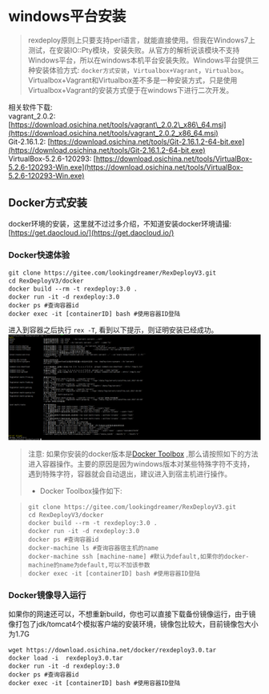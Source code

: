 # windows平台安装

> rexdeploy原则上只要支持perl语言，就能直接使用。但我在Windows7上测试，在安装IO::Pty模块，安装失败。从官方的解析说该模块不支持Windows平台，所以在windows本机平台安装失败。Windows平台提供三种安装体验方式: `docker方式安装`，`Virtualbox+Vagrant`，`Virtualbox`。Virtualbox+Vagrant和Virtualbox差不多是一种安装方式，只是使用Virtualbox+Vagrant的安装方式便于在windows下进行二次开发。

相关软件下载:  
vagrant\_2.0.2: [https://download.osichina.net/tools/vagrant\_2.0.2\_x86\_64.msi](https://download.osichina.net/tools/vagrant_2.0.2_x86_64.msi)  
Git-2.16.1.2: [https://download.osichina.net/tools/Git-2.16.1.2-64-bit.exe](https://download.osichina.net/tools/Git-2.16.1.2-64-bit.exe)  
VirtualBox-5.2.6-120293: [https://download.osichina.net/tools/VirtualBox-5.2.6-120293-Win.exe](https://download.osichina.net/tools/VirtualBox-5.2.6-120293-Win.exe)

## Docker方式安装

docker环境的安装，这里就不过过多介绍，不知道安装docker环境请撮: [https://get.daocloud.io/](https://get.daocloud.io/)

### Docker快速体验

```
git clone https://gitee.com/lookingdreamer/RexDeployV3.git
cd RexDeployV3/docker
docker build --rm -t rexdeploy:3.0 .
docker run -it -d rexdeploy:3.0
docker ps #查询容器id 
docker exec -it [containerID] bash #使用容器ID登陆
```

进入到容器之后执行 `rex -T`, 看到以下提示，则证明安装已经成功。![](/assets/import.png)

> 注意: 如果你安装的docker版本是[Docker Toolbox](https://www.docker.com/toolbox) ,那么请按照如下的方法进入容器操作。主要的原因是因为windows版本对某些特殊字符不支持，遇到特殊字符，容器就会自动退出，建议进入到宿主机进行操作。
>
> - Docker Toolbox操作如下:

> ```
> git clone https://gitee.com/lookingdreamer/RexDeployV3.git
> cd RexDeployV3/docker
> docker build --rm -t rexdeploy:3.0 .
> docker run -it -d rexdeploy:3.0
> docker ps #查询容器id 
> docker-machine ls #查询容器宿主机的name
> docker-machine ssh [machine-name] #默认为default,如果你的docker-machine的name为default,可以不加该参数
> docker exec -it [containerID] bash #使用容器ID登陆
> ```

### Docker镜像导入运行
如果你的网速还可以，不想重新build，你也可以直接下载备份镜像运行，由于镜像打包了jdk/tomcat4个模拟客户端的安装环境，镜像包比较大，目前镜像包大小为1.7G
```
wget https://download.osichina.net/docker/rexdeploy3.0.tar
docker load -i  rexdeploy3.0.tar
docker run -it -d rexdeploy:3.0
docker ps #查询容器id 
docker exec -it [containerID] bash #使用容器ID登陆
```


